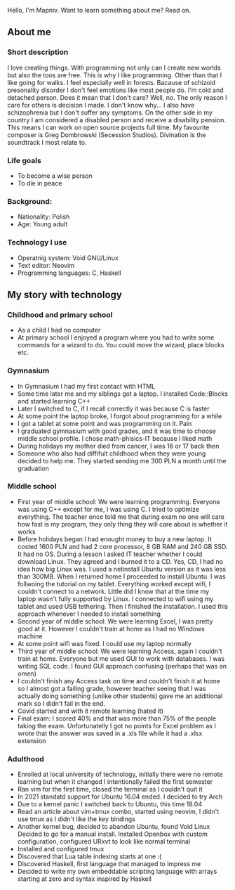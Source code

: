 Hello, I'm Mapniv. Want to learn something about me? Read on.

## About me
### Short description
I love creating things. With programming not only can I create new worlds but
 also the toos are free. This is why I like programming. Other than that I
 like going for walks. I feel especially well in forests. Bacause of
 schizoid presonality disorder I don't feel emotions like most people do.
 I'm cold and detached person. Does it mean that I don't care? Well, no.
 The only reason I care for others is decision I made. I don't know why...
 I also have schizophrenia but I don't suffer any symptoms. On the other side
 in my country I am considered a disabled person and receive a disability
 pension. This means I can work on open source projects full time.
 My favourite composer is Greg Dombrowski (Secession Studios). Divination is
 the soundtrack I most relate to.

### Life goals
- To become a wise person
- To die in peace

### Background:
- Nationality: Polish
- Age: Young adult

### Technology I use
- Operatnig system: Void GNU/Linux
- Text editor: Neovim
- Programming languages: C, Haskell

## My story with technology
### Childhood and primary school
- As a child I had no computer
- At primary school I enjoyed a program where you had to write some commands
 for a wizard to do. You could move the wizard, place blocks etc.
### Gymnasium
- In Gymnasium I had my first contact with HTML
- Some time later me and my siblings got a laptop. I installed
 Code::Blocks and started learning C++
- Later I switched to C, if I recall correctly it was because C is faster
- At some point the laptop broke, I forgot about programming for a while
- I got a tablet at some point and was programming on it. Pain
- I graduated gymnasium with good grades, and it was time to choose middle 
 school profile. I chose math-phisics-IT because I liked math
- During holidays my mother died from cancer, I was 16 or 17 back then
- Someone who also had diffifult childhood when they were young decided to 
 help me. They started sending me 300 PLN a month until the graduation
### Middle school
- First year of middle school: We were learning programming. Everyone was 
 using C++ except for me, I was using C. I tried to optimize everything. 
 The teacher once told me that during exam no one will care how fast is my 
 program, they only thing they will care about is whether it works
- Before holidays began I had enought money to buy a new laptop. It costed 
 1600 PLN and had 2 core processor, 8 GB RAM and 240 GB SSD. It had no OS. 
 During a lesson I asked IT teacher whether I could download Linux. They 
 agreed and I burned it to a CD. Yes, CD, I had no idea how big Linux was.
 I used a netinstall Ubuntu version as it was less than 300MB. When I 
 returned home I proceeded to install Ubuntu. I was follwoing the tutorial 
 on my tablet. Everything worked except wifi, I couldn't connect to a 
 network. Little did I know that at the time my laptop wasn't fully 
 supported by Linux. I connected to wifi using my tablet and used USB
 tethering. Then I finished the installation. I used this approach whenever 
 I needed to install something
- Second year of middle school: We were learning Excel, I was pretty good at 
 it. However I couldn't train at home as I had no Windows machine
- At some point wifi was fixed. I could use my laptop normally
- Third year of middle school: We were learning Access, again I couldn't 
 train at home. Everyone but me used GUI to work with databases. I was 
 writing SQL code. I found GUI approach confusing (perhaps that was an omen)
- I couldn't finish any Access task on time and couldn't finish it at 
 home so I almost got a failing grade, however teacher seeing that I was
 actually doing something (unlike other students) gave me an additional mark 
 so I didn't fail in the end.
- Covid started and with it remote learning (hated it)
- Final exam: I scored 40% and that was more than 75% of the people taking 
 the exam. Unfortunatelly I got no points for Excel problem as I wrote that
 the answer was saved in a .xls file while it had a .xlsx extension
### Adulthood
- Enrolled at local university of technology, initially there were no remote 
 learning but when it changed I intentionally failed the first semester
- Ran vim for the first time, closed the terminal as I couldn't quit it
- In 2021 standatd support for Ubuntu 16.04 ended. I decided to try Arch
- Due to a kernel panic I switched back to Ubuntu, this time 18.04
- Read an article about vim+tmux combo, started using neovim, 
 I didn't use tmux as I didn't like the key bindings
- Another kernel bug, decided to abandon Ubuntu, found Void Linux 
 Decided to go for a manual install. Installed Openbox with custom 
 configuration, configured URxvt to look like normal terminal
- Installed and configured tmux
- Discovered that Lua table indexing starts at one :(
- Discovered Haskell, first language that managed to impress me
- Decided to write my own embeddable scripting language with arrays 
 starting at zero and syntax inspired by Haskell


